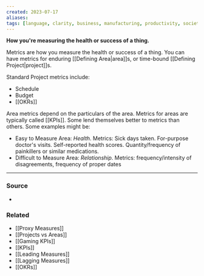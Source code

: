 ```yaml
---
created: 2023-07-17
aliases: 
tags: [language, clarity, business, manufacturing, productivity, society]
---
```

**How you're measuring the health or success of a thing.**

Metrics are how you measure the health or success of a thing. You can have metrics for enduring [[Defining Area|area]]s, or time-bound [[Defining Project|project]]s. 

Standard Project metrics include:
- Schedule
- Budget 
- [[OKRs]]

Area metrics depend on the particulars of the area. Metrics for areas are typically called [[KPIs]]. Some lend themselves better to metrics than others. Some examples might be:
- Easy to Measure Area: _Health_. 
  Metrics: Sick days taken. For-purpose doctor's visits. Self-reported health scores. Quantity/frequency of painkillers or similar medications.
- Difficult to Measure Area: _Relationship_. 
  Metrics: frequency/intensity of disagreements, frequency of proper dates

****
### Source
- 

### Related
- [[Proxy Measures]]
- [[Projects vs Areas]]
- [[Gaming KPIs]]
- [[KPIs]]
- [[Leading Measures]]
- [[Lagging Measures]]
- [[OKRs]]
 